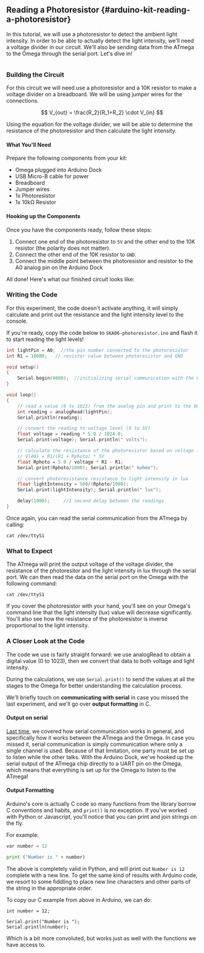 ## Reading a Photoresistor {#arduino-kit-reading-a-photoresistor}

<!-- // description of what this experiment will accomplish and what we'll learn -->
In this tutorial, we will use a photoresistor to detect the ambient light intensity. In order to be able to actually detect the light intensity, we'll need a voltage divider in our circuit. We'll also be sending data from the ATmega to the Omega through the serial port. Let's dive in!


<!-- // TODO: move this to its own markdown file -->
```{r child = '../../shared/photoresistor.md'}
```

### Building the Circuit

For this circuit we will need use a photoresistor and a 10K resistor to make a voltage divider on a breadboard. We will be using jumper wires for the connections.

<!-- // TODO: IMAGE diagram for a voltage divider -->

$$ V_{out} = \frac{R_2}{R_1+R_2} \cdot V_{in} $$

Using the equation for the voltage divider, we will be able to determine the resistance of the photoresistor and then calculate the light intensity.

#### What You'll Need

Prepare the following components from your kit:

* Omega plugged into Arduino Dock
* USB Micro-B cable for power
* Breadboard
* Jumper wires
* 1x Photoresistor
* 1x 10kΩ Resistor

#### Hooking up the Components

<!-- // TODO: add an intro (d) -->
<!-- // TODO: IMAGE add a circuit diagram of the circuit we will be building -->

Once you have the components ready, follow these steps:

1. Connect one end of the photoresistor to `5V` and the other end to the 10K resistor (the polarity does not matter).
1. Connect the other end of the 10K resistor to `GND`.
1. Connect the middle point between the photoresistor and resistor to the A0 analog pin on the Arduino Dock

All done! Here's what our finished circuit looks like:

<!-- // TODO: IMAGE add a photo of the completed circuit and a blurb about 'this is more or less how your circuit should look'-->

### Writing the Code

<!-- // TODO: intro to the code (d) -->

For this experiment, the code doesn't activate anything, it will simply calculate and print out the resistance and the light intensity level to the console.

If you're ready, copy the code below to `SKA06-photoresistor.ino` and flash it to start reading the light levels!

``` c
int lightPin = A0;  //the pin number connected to the photoresistor
int R1 = 10000;   // resistor value between photoresistor and GND

void setup()
{
    Serial.begin(9600);  //initializing serial communication with the Omega2 for sending sensor data
}

void loop()
{
    // read a value (0 to 1023) from the analog pin and print to the Omega through serial
    int reading = analogRead(lightPin);
    Serial.println(reading);   

    // convert the reading to voltage level (0 to 5V)
    float voltage = reading * 5.0 / 1024.0;
    Serial.print(voltage); Serial.println(" volts");

    // calculate the resistance of the photoresistor based on voltage level and the voltage divider formula:
    // V(A0) = R1/(R1 + Rphoto) * 5V
    float Rphoto = 5.0 / voltage * R1 - R1;
    Serial.print(Rphoto/1000); Serial.println(" kohms");

    // convert photoresistance resistance to light intensity in lux
    float lightIntensity = 500/(Rphoto/1000);
    Serial.print(lightIntensity); Serial.println(" lux");

    delay(1000);     //1 second delay between the readings
}
```

Once again, you can read the serial communication from the ATmega by calling:

```
cat /dev/ttyS1
```

### What to Expect

<!-- // make the omega connect to the microcontroller using uart1 (link to the article), read the light intensity data
// have the user cover the photoresistor with their hand and observe the change in value, have them shine a light at it -->

The ATmega will print the output voltage of the voltage divider, the resistance of the photoresitor and the light intensity in lux through the serial port. We can then read the data on the serial port on the Omega with the following command:

```
cat /dev/ttyS1
```

If you cover the photoresistor with your hand, you'll see on your Omega's command line that the light intensity (lux) value will decrease significantly. You'll also see how the resistance of the photoresistor is inverse proportional to the light intensity.

### A Closer Look at the Code

<!-- // TODO: change this text so that it doesn't talk about the previous experiment (d) -->

The code we use is fairly straight forward: we use analogRead to obtain a digital value (0 to 1023), then we convert that data to both voltage and light intensity.

During the calculations, we use `Serial.print()` to send the values at all the stages to the Omega for better understanding the calculation process.

We'll briefly touch on **communicating with serial** in case you missed the last experiment, and we'll go over **output formatting** in C.

#### Output on serial

<!-- // TODO: dive in a little more on this explanation, give a decent explanation and then link to the temp sensor experiment where we go in depth about serial communication (d)-->

[Last time](#arduino-kit-reading-a-temp-sensor), we covered how serial communication works in general, and specifically how it works between the ATmega and the Omega. In case you missed it, serial communication is simply communication where only a single channel is used. Because of that limitation, one party must be set up to listen while the other talks. With the Arduino Dock, we've hooked up the serial output of the ATmega chip directly to a UART pin on the Omega, which means that everything is set up for the Omega to listen to the ATmega!

#### Output Formatting

Arduino's core is actually C code so many functions from the library borrow C conventions and habits, and `print()` is no exception. If you've worked with Python or Javascript, you'll notice that you can print and join strings on the fly.

For example:

```python
var number = 12

print ("Number is " + number)
```

The above is completely valid in Python, and will print out `Number is 12` complete with a new line. To get the same kind of results with Arduino code, we resort to some fiddling to place new line characters and other parts of the string in the appropriate order.

To copy our C example from above in Arduino, we can do:

```
int number = 12;

Serial.print("Number is ");
Serial.println(number);
```

Which is a bit more convoluted, but works just as well with the functions we have access to.
